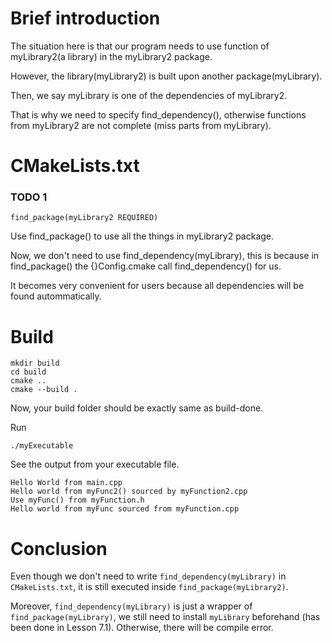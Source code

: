 # Brief introduction
The situation here is that our program needs to use function of myLibrary2(a library) in the myLibrary2 package.

However, the library(myLibrary2) is built upon another package(myLibrary).

Then, we say myLibrary is one of the dependencies of myLibrary2.

That is why we need to specify find_dependency(), otherwise functions from myLibrary2 are not complete (miss parts from myLibrary).

# CMakeLists.txt

### TODO 1
```
find_package(myLibrary2 REQUIRED)
```
Use find_package() to use all the things in myLibrary2 package.

Now, we don't need to use find_dependency(myLibrary), this is because in find_package() the {}Config.cmake call find_dependency() for us.

It becomes very convenient for users because all dependencies will be found autommatically.

# Build
```
mkdir build
cd build
cmake ..
cmake --build .
```
Now, your build folder should be exactly same as build-done.

Run
```
./myExecutable
```
See the output from your executable file.
```
Hello World from main.cpp
Hello world from myFunc2() sourced by myFunction2.cpp
Use myFunc() from myFunction.h
Hello world from myFunc sourced from myFunction.cpp
```

# Conclusion
Even though we don't need to write `find_dependency(myLibrary)` in `CMakeLists.txt`, it is still executed inside `find_package(myLibrary2)`. 

Moreover, `find_dependency(myLibrary)` is just a wrapper of `find_package(myLibrary)`, we still need to install `myLibrary` beforehand (has been done in Lesson 7.1). Otherwise, there will be compile error.
